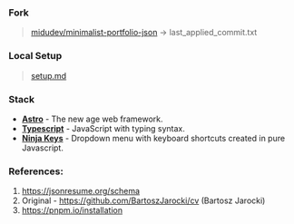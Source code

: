 ### Fork
> [midudev/minimalist-portfolio-json](https://github.com/midudev/minimalist-portfolio-json) -> last_applied_commit.txt


### Local Setup
> [setup.md](himanshujain.dev/setup.md)


### Stack
- [**Astro**](https://astro.build/) - The new age web framework.
- [**Typescript**](https://www.typescriptlang.org/) - JavaScript with typing syntax.
- [**Ninja Keys**](https://github.com/ssleptsov/ninja-keys) - Dropdown menu with keyboard shortcuts created in pure Javascript.


### References:
1. https://jsonresume.org/schema
2. Original - https://github.com/BartoszJarocki/cv (Bartosz Jarocki)
3. https://pnpm.io/installation